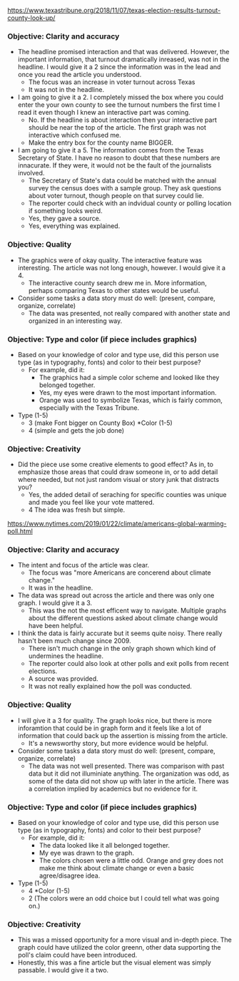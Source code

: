 


https://www.texastribune.org/2018/11/07/texas-election-results-turnout-county-look-up/


### Objective: Clarity and accuracy

* The headline promised interaction and that was delivered. However, the important information, that turnout dramatically inreased, was not in the headline. I would give it a 2 since the information was in the lead and once you read the article you understood. 
   * The focus was an increase in voter turnout across Texas
   * It was not in the headline. 
* I am going to give it a 2. I completely missed the box where you could enter the your own county to see the turnout numbers the first time I read it even though I knew an interactive part was coming. 
   * No. If the headline is about interaction then your interactive part should be near the top of the article. The first graph was not interactive which confused me. 
   * Make the entry box for the county name BIGGER.
* I am going to give it a 5. The information comes from the Texas Secretary of State. I have no reason to doubt that these numbers are innacurate. If they were, it would not be the fault of the journalists involved. 
   * The Secretary of State's data could be matched with the annual survey the census does with a sample group. They ask questions about voter turnout, though people on that survey could lie. 
   * The reporter could check with an indvidual county or polling location if something looks weird.
   * Yes, they gave a source.
   * Yes, everything was explained. 

### Objective: Quality

* The graphics were of okay quality. The interactive feature was interesting. The article was not long enough, however. I would give it a 4. 
   * The interactive county search drew me in. More information, perhaps comparing Texas to other states would be useful. 
* Consider some tasks a data story must do well: (present, compare, organize, correlate)
   * The data was presented, not really compared with another state and organized in an interesting way. 


### Objective: Type and color (if piece includes graphics)

* Based on your knowledge of color and type use, did this person use type (as in typography, fonts) and color to their best purpose?
   * For example, did it: 
       * The graphics had a simple color scheme and looked like they belonged together. 
       * Yes, my eyes were drawn to the most important information. 
       * Orange was used to symbolize Texas, which is fairly common, especially with the Texas Tribune.
* Type (1-5)
   * 3 (make Font bigger on County Box)
*Color (1-5)
   * 4 (simple and gets the job done) 
   
### Objective: Creativity

* Did the piece use some creative elements to good effect? As in, to emphasize those areas that could draw someone in, or to add detail where needed, but not just random visual or story junk that distracts you?
   * Yes, the added detail of seraching for specific counties was unique and made you feel like your vote mattered. 
   * 4 The idea was fresh but simple. 
   

https://www.nytimes.com/2019/01/22/climate/americans-global-warming-poll.html


### Objective: Clarity and accuracy

* The intent and focus of the article was clear.
   * The focus was "more Americans are concerend about climate change." 
   * It was in the headline. 
* The data was spread out across the article and there was only one graph. I would give it a 3. 
   * This was the not the most efficent way to navigate. Multiple graphs about the different questions asked about climate change would have been helpful. 
* I think the data is fairly accurate but it seems quite noisy. There really hasn't been much change since 2009. 
   * There isn't much change in the only graph shown which kind of undermines the headline. 
   * The reporter could also look at other polls and exit polls from recent elections. 
   * A source was provided. 
   * It was not really explained how the poll was conducted. 
   
### Objective: Quality

* I will give it a 3 for quality. The graph looks nice, but there is more inforamtion that could be in graph form and it feels like a lot of information that could back up the assertion is missing from the article. 
   * It's a newsworthy story, but more evidence would be helpful. 
* Consider some tasks a data story must do well: (present, compare, organize, correlate)
   * The data was not well presented. There was comparison with past data but it did not illuminiate anything. The organization was odd, as some of the data did not show up with later in the article. There was a correlation implied by academics but no evidence for it. 
   

### Objective: Type and color (if piece includes graphics)

* Based on your knowledge of color and type use, did this person use type (as in typography, fonts) and color to their best purpose?
   * For example, did it: 
       * The data looked like it all belonged together. 
       * My eye was drawn to the graph. 
       * The colors chosen were a little odd. Orange and grey does not make me think about climate change or even a basic agree/disagree idea. 
* Type (1-5)
   * 4
*Color (1-5)
   * 2 (The colors were an odd choice but I could tell what was going on.) 
   
### Objective: Creativity
   * This was a missed opportunity for a more visual and in-depth piece. The graph could have utilized the color greenn, other data supporting the poll's claim could have been introduced. 
   * Honestly, this was a fine article but the visual element was simply passable. I would give it a two. 
